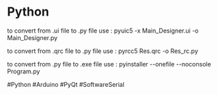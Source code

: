 # Python
to convert from .ui file to .py file use :
  pyuic5 -x Main_Designer.ui -o Main_Designer.py
  
to convert from .qrc file to .py file use :
  pyrcc5 Res.qrc -o Res_rc.py
  
to convert from .py file to .exe file use :
  pyinstaller --onefile --noconsole Program.py

#Python #Arduino #PyQt #SoftwareSerial
